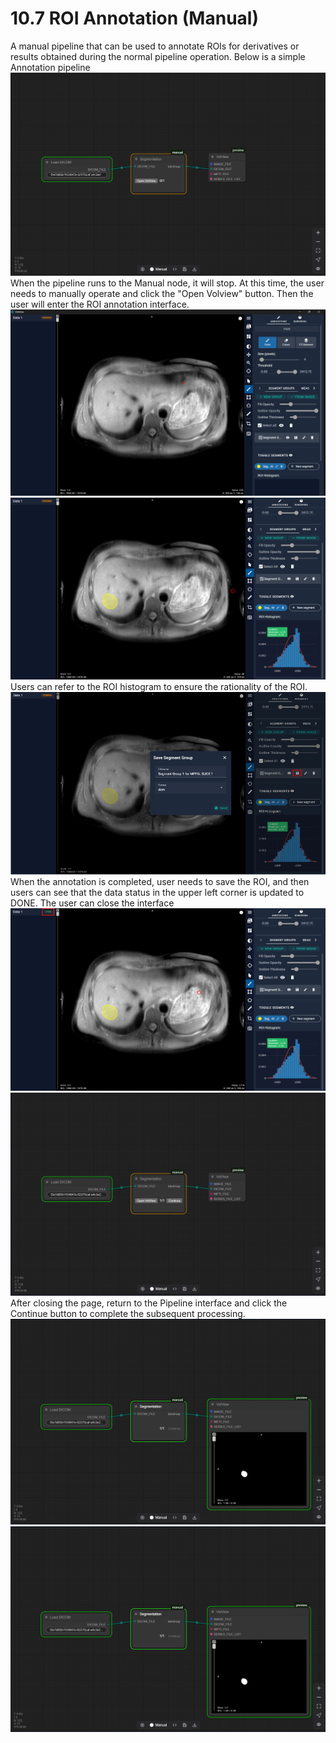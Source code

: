 # 10.7 ROI Annotation (Manual)
A manual pipeline that can be used to annotate ROIs for derivatives or results obtained during the normal pipeline operation. Below is a simple Annotation pipeline
![Image](../images/image_111.png)
When the pipeline runs to the Manual node, it will stop. At this time, the user needs to manually operate and click the "Open Volview" button. Then the user will enter the ROI annotation interface.
![Image](../images/image_112.png)
![Image](../images/image_113.png)
Users can refer to the ROI histogram to ensure the rationality of the ROI.
![Image](../images/image_114.png)
When the annotation is completed, user needs to save the ROI, and then users can see that the data status in the upper left corner is updated to DONE. The user can close the interface
![Image](../images/image_115.png)
![Image](../images/image_116.png)
After closing the page, return to the Pipeline interface and click the Continue button to complete the subsequent processing.
![Image](../images/image_117.png)
![Image](../images/image_118.png)
